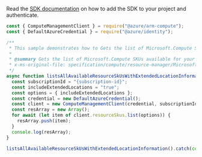 Read the [SDK documentation](https://github.com/Azure/azure-sdk-for-js/blob/%40azure%2Farm-compute_19.0.0/sdk/compute/arm-compute/README.md) on how to add the SDK to your project and authenticate.

```javascript
const { ComputeManagementClient } = require("@azure/arm-compute");
const { DefaultAzureCredential } = require("@azure/identity");

/**
 * This sample demonstrates how to Gets the list of Microsoft.Compute SKUs available for your Subscription.
 *
 * @summary Gets the list of Microsoft.Compute SKUs available for your Subscription.
 * x-ms-original-file: specification/compute/resource-manager/Microsoft.Compute/stable/2021-07-01/examples/skus/ListAvailableResourceSkusWithExtendedLocations.json
 */
async function listsAllAvailableResourceSkUsWithExtendedLocationInformation() {
  const subscriptionId = "{subscription-id}";
  const includeExtendedLocations = "true";
  const options = { includeExtendedLocations };
  const credential = new DefaultAzureCredential();
  const client = new ComputeManagementClient(credential, subscriptionId);
  const resArray = new Array();
  for await (let item of client.resourceSkus.list(options)) {
    resArray.push(item);
  }
  console.log(resArray);
}

listsAllAvailableResourceSkUsWithExtendedLocationInformation().catch(console.error);
```
